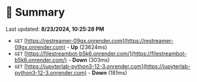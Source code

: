 # 📖 Summary
Last updated: **8/23/2024, 10:25:28 PM**

- `GET` [https://restreamer-09gx.onrender.com](https://restreamer-09gx.onrender.com) - **Up** (23624ms)
- `GET` [https://filestreambot-b5k6.onrender.com/](https://filestreambot-b5k6.onrender.com/) - **Down** (303ms)
- `GET` [https://jupyterlab-python3-12-3.onrender.com](https://jupyterlab-python3-12-3.onrender.com) - **Down** (181ms)
